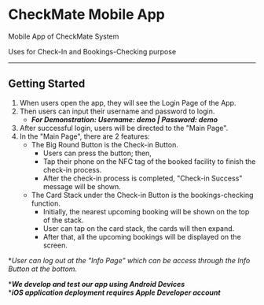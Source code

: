 # CheckMate Mobile App
Mobile App of CheckMate System

Uses for Check-In and Bookings-Checking purpose
***

## Getting Started
1. When users open the app, they will see the Login Page of the App.
2. Then users can input their username and password to login. 
   - ***For Demonstration: Username: demo | Password: demo***
3. After successful login, users will be directed to the "Main Page".
4. In the "Main Page", there are 2 features:
   - The Big Round Button is the Check-in Button.
     - Users can press the button; then,
     - Tap their phone on the NFC tag of the booked facility to finish the check-in process.
     - After the check-in process is completed, "Check-in Success" message will be shown.
   - The Card Stack under the Check-in Button is the bookings-checking function.
     - Initially, the nearest upcoming booking will be shown on the top of the stack.
     - User can tap on the card stack, the cards will then expand.
     - After that, all the upcoming bookings will be displayed on the screen.

**User can log out at the "Info Page" which can be access through the Info Button at the bottom.*

****We develop and test our app using Android Devices***\
****iOS application deployment requires Apple Developer account***
